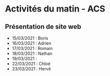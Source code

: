 # Activités du matin - ACS 
## Présentation de site web
- 15/03/2021 : Boris
- 16/03/2021 : Adrien
- 17/03/2021 : Romain
- 18/03/2021 : Nathan
- 19/03/2021 : 
- 22/03/2021 : Chloé
- 23/03/2021 : Hervé
